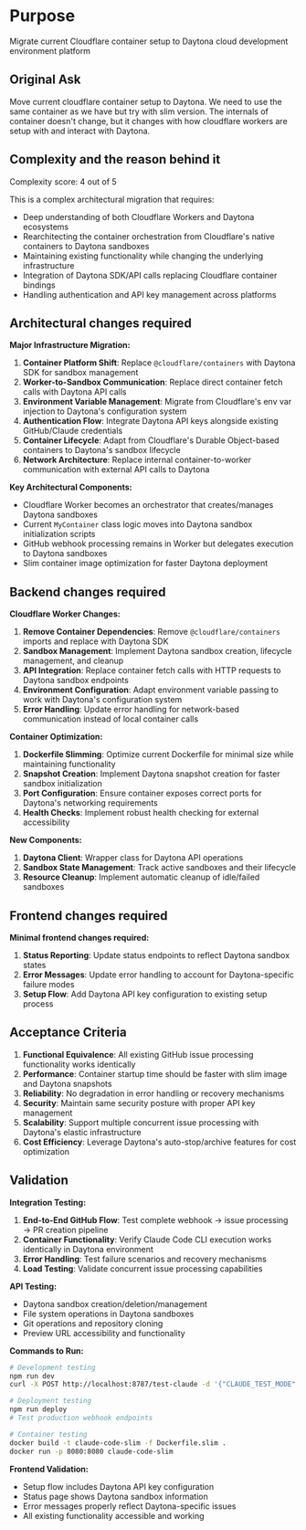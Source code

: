 # Purpose

Migrate current Cloudflare container setup to Daytona cloud development environment platform

## Original Ask
Move current cloudflare container setup to Daytona. We need to use the same container as we have but try with slim version. The internals of container doesn't change, but it changes with how cloudflare workers are setup with and interact with Daytona.

## Complexity and the reason behind it
Complexity score: 4 out of 5

This is a complex architectural migration that requires:
- Deep understanding of both Cloudflare Workers and Daytona ecosystems
- Rearchitecting the container orchestration from Cloudflare's native containers to Daytona sandboxes
- Maintaining existing functionality while changing the underlying infrastructure
- Integration of Daytona SDK/API calls replacing Cloudflare container bindings
- Handling authentication and API key management across platforms

## Architectural changes required

**Major Infrastructure Migration:**
1. **Container Platform Shift**: Replace `@cloudflare/containers` with Daytona SDK for sandbox management
2. **Worker-to-Sandbox Communication**: Replace direct container fetch calls with Daytona API calls
3. **Environment Variable Management**: Migrate from Cloudflare's env var injection to Daytona's configuration system
4. **Authentication Flow**: Integrate Daytona API keys alongside existing GitHub/Claude credentials
5. **Container Lifecycle**: Adapt from Cloudflare's Durable Object-based containers to Daytona's sandbox lifecycle
6. **Network Architecture**: Replace internal container-to-worker communication with external API calls to Daytona

**Key Architectural Components:**
- Cloudflare Worker becomes an orchestrator that creates/manages Daytona sandboxes
- Current `MyContainer` class logic moves into Daytona sandbox initialization scripts
- GitHub webhook processing remains in Worker but delegates execution to Daytona sandboxes
- Slim container image optimization for faster Daytona deployment

## Backend changes required

**Cloudflare Worker Changes:**
1. **Remove Container Dependencies**: Remove `@cloudflare/containers` imports and replace with Daytona SDK
2. **Sandbox Management**: Implement Daytona sandbox creation, lifecycle management, and cleanup
3. **API Integration**: Replace container fetch calls with HTTP requests to Daytona sandbox endpoints
4. **Environment Configuration**: Adapt environment variable passing to work with Daytona's configuration system
5. **Error Handling**: Update error handling for network-based communication instead of local container calls

**Container Optimization:**
1. **Dockerfile Slimming**: Optimize current Dockerfile for minimal size while maintaining functionality
2. **Snapshot Creation**: Implement Daytona snapshot creation for faster sandbox initialization
3. **Port Configuration**: Ensure container exposes correct ports for Daytona's networking requirements
4. **Health Checks**: Implement robust health checking for external accessibility

**New Components:**
1. **Daytona Client**: Wrapper class for Daytona API operations
2. **Sandbox State Management**: Track active sandboxes and their lifecycle
3. **Resource Cleanup**: Implement automatic cleanup of idle/failed sandboxes

## Frontend changes required

**Minimal frontend changes required:**
1. **Status Reporting**: Update status endpoints to reflect Daytona sandbox states
2. **Error Messages**: Update error handling to account for Daytona-specific failure modes
3. **Setup Flow**: Add Daytona API key configuration to existing setup process

## Acceptance Criteria

1. **Functional Equivalence**: All existing GitHub issue processing functionality works identically
2. **Performance**: Container startup time should be faster with slim image and Daytona snapshots
3. **Reliability**: No degradation in error handling or recovery mechanisms
4. **Security**: Maintain same security posture with proper API key management
5. **Scalability**: Support multiple concurrent issue processing with Daytona's elastic infrastructure
6. **Cost Efficiency**: Leverage Daytona's auto-stop/archive features for cost optimization

## Validation

**Integration Testing:**
1. **End-to-End GitHub Flow**: Test complete webhook → issue processing → PR creation pipeline
2. **Container Functionality**: Verify Claude Code CLI execution works identically in Daytona environment
3. **Error Handling**: Test failure scenarios and recovery mechanisms
4. **Load Testing**: Validate concurrent issue processing capabilities

**API Testing:**
- Daytona sandbox creation/deletion/management
- File system operations in Daytona sandboxes
- Git operations and repository cloning
- Preview URL accessibility and functionality

**Commands to Run:**
```bash
# Development testing
npm run dev
curl -X POST http://localhost:8787/test-claude -d '{"CLAUDE_TEST_MODE": "true"}'

# Deployment testing  
npm run deploy
# Test production webhook endpoints

# Container testing
docker build -t claude-code-slim -f Dockerfile.slim .
docker run -p 8080:8080 claude-code-slim
```

**Frontend Validation:**
- Setup flow includes Daytona API key configuration
- Status page shows Daytona sandbox information
- Error messages properly reflect Daytona-specific issues
- All existing functionality accessible and working